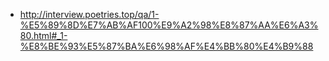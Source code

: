 - http://interview.poetries.top/qa/1-%E5%89%8D%E7%AB%AF100%E9%A2%98%E8%87%AA%E6%A3%80.html#_1-%E8%BE%93%E5%87%BA%E6%98%AF%E4%BB%80%E4%B9%88
